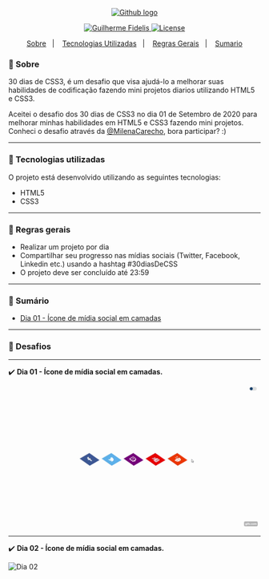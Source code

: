 
<p align="center">	
   <a href="https://github.com/MilenaCarecho">
      <img alt="Github logo" src="https://github.com/GuiFidelis/imgs/blob/master/github_logo.png" height="100"/>
  </a>  
</p>

<p align="center">	
   <a href="https://www.linkedin.com/in/guifidelis/">
      <img alt="Guilherme Fidelis" src="https://img.shields.io/badge/-Guilherme Fidelis-6EC987?style=flat&logo=Linkedin&logoColor=white" />
  </a>
  
  <a href="![GitHub](https://img.shields.io/github/license/guifidelis/30DiasDeCSS)">
      <img alt="License" src="https://img.shields.io/badge/license-MIT-6EC987" />
  </a>
  
</p>


<p align="center">
  <a href="#-sobre">Sobre</a>&nbsp;&nbsp;&nbsp;|&nbsp;&nbsp;&nbsp;
  <a href="#-tecnologias-utilizadas">Tecnologias Utilizadas</a>&nbsp;&nbsp;&nbsp;|&nbsp;&nbsp;&nbsp;
  <a href="#-regras-gerais">Regras Gerais</a>&nbsp;&nbsp;&nbsp;|&nbsp;&nbsp;&nbsp;
  <a href="#-sumário">Sumario</a>
</p>

### 📖 Sobre 

30 dias de CSS3, é um desafio que visa ajudá-lo a melhorar suas habilidades de codificação fazendo mini projetos diarios utilizando HTML5 e CSS3.

Aceitei o desafio dos 30 dias de CSS3 no dia 01 de Setembro de 2020 para melhorar minhas habilidades em HTML5 e CSS3 fazendo mini projetos. Conheci o desafio através da [@MilenaCarecho](https://github.com/MilenaCarecho/30diasDeCSS/issues/1), bora participar? :)

--- 

### 🚀 Tecnologias utilizadas

O projeto está desenvolvido utilizando as seguintes tecnologias:

- HTML5
- CSS3

--- 

### 📖 Regras gerais

* Realizar um projeto por dia
* Compartilhar seu progresso nas mídias sociais (Twitter, Facebook, Linkedin etc.) usando a hashtag #30diasDeCSS
* O projeto deve ser concluído até 23:59

--- 

### 📖 Sumário

* [Dia 01 - Ícone de mídia social em camadas](#id01)

--- 

### 📌 Desafios

--- 

✔️ <b>Dia 01 - Ícone de mídia social em camadas. <a name="id01"></a></b>
<p align="left"><img src="https://github.com/GuiFidelis/30DiasDeCSS/blob/master/Desafios/dia%2001/img/resultado.gif" alt="Dia 01 - Ícone de mídia social em camadas."  width="500"></p>

--- 

✔️ <b>Dia 02 - Ícone de mídia social em camadas. <a name="id01"></a></b>
<p align="left"><img src="link" alt="Dia 02"  width="500"></p>

